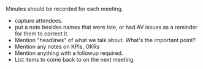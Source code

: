 
Minutes should be recorded for each meeting.

  * capture attendees.
  * put a note besides names that were late, or had AV issues as a reminder for them to correct it.
  * Mention "headlines" of what we talk about. What's the important point?
  * Mention any notes on KPIs, OKRs
  * Mention anything with a followup required.
  * List items to come back to on the next meeting.
